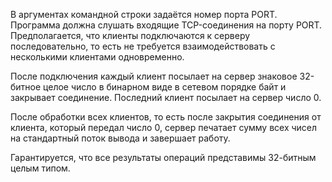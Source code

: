 В аргументах командной строки задаётся номер порта PORT. Программа должна слушать входящие TCP-соединения на порту PORT. Предполагается, что клиенты подключаются к серверу последовательно, то есть не требуется взаимодействовать с несколькими клиентами одновременно.

После подключения каждый клиент посылает на сервер знаковое 32-битное целое число в бинарном виде в сетевом порядке байт и закрывает соединение. Последний клиент посылает на сервер число 0.

После обработки всех клиентов, то есть после закрытия соединения от клиента, который передал число 0, сервер печатает сумму всех чисел на стандартный поток вывода и завершает работу.

Гарантируется, что все результаты операций представимы 32-битным целым типом.

